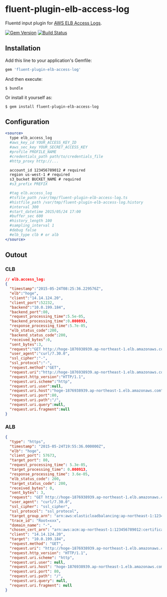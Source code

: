# fluent-plugin-elb-access-log

Fluentd input plugin for [AWS ELB Access Logs](http://docs.aws.amazon.com/ElasticLoadBalancing/latest/DeveloperGuide/access-log-collection.html).

[![Gem Version](https://badge.fury.io/rb/fluent-plugin-elb-access-log.svg)](http://badge.fury.io/rb/fluent-plugin-elb-access-log)
[![Build Status](https://travis-ci.org/winebarrel/fluent-plugin-elb-access-log.svg?branch=master)](https://travis-ci.org/winebarrel/fluent-plugin-elb-access-log)

## Installation

Add this line to your application's Gemfile:

```ruby
gem 'fluent-plugin-elb-access-log'
```

And then execute:

    $ bundle

Or install it yourself as:

    $ gem install fluent-plugin-elb-access-log

## Configuration

```apache
<source>
  type elb_access_log
  #aws_key_id YOUR_ACCESS_KEY_ID
  #aws_sec_key YOUR_SECRET_ACCESS_KEY
  #profile PROFILE_NAME
  #credentials_path path/to/credentials_file
  #http_proxy http://...

  account_id 123456789012 # required
  region us-west-1 # required
  s3_bucket BUCKET_NAME # required
  #s3_prefix PREFIX

  #tag elb.access_log
  #tsfile_path /var/tmp/fluent-plugin-elb-access-log.ts
  #histfile_path /var/tmp/fluent-plugin-elb-access-log.history
  #interval 300
  #start_datetime 2015/05/24 17:00
  #buffer_sec 600
  #history_length 100
  #sampling_interval 1
  #debug false
  #elb_type clb # or alb
</source>
```

## Outout

### CLB

```json
// elb.access_log:
{
  "timestamp":"2015-05-24T08:25:36.229576Z",
  "elb":"hoge",
  "client":"14.14.124.20",
  "client_port":52232,
  "backend":"10.0.199.184",
  "backend_port":80,
  "request_processing_time":5.5e-05,
  "backend_processing_time":0.000893,
  "response_processing_time":5.7e-05,
  "elb_status_code":200,
  "backend_status_code":200,
  "received_bytes":0,
  "sent_bytes":3,
  "request":"GET http://hoge-1876938939.ap-northeast-1.elb.amazonaws.com:80/ HTTP/1.1",
  "user_agent":"curl/7.30.0",
  "ssl_cipher":"-",
  "ssl_protocol":"-",
  "request.method":"GET",
  "request.uri":"http://hoge-1876938939.ap-northeast-1.elb.amazonaws.com:80/",
  "request.http_version":"HTTP/1.1",
  "request.uri.scheme":"http",
  "request.uri.user":null,
  "request.uri.host":"hoge-1876938939.ap-northeast-1.elb.amazonaws.com",
  "request.uri.port":80,
  "request.uri.path":"/",
  "request.uri.query":null,
  "request.uri.fragment":null
}
```

### ALB

```json
{
  "type": "https",
  "timestamp": "2015-05-24T19:55:36.000000Z",
  "elb": "hoge",
  "client_port": 57673,
  "target_port": 80,
  "request_processing_time": 5.3e-05,
  "target_processing_time": 0.000913,
  "response_processing_time": 3.6e-05,
  "elb_status_code": 200,
  "target_status_code": 200,
  "received_bytes": 0,
  "sent_bytes": 3,
  "request": "GET http://hoge-1876938939.ap-northeast-1.elb.amazonaws.com:80/ HTTP/1.1",
  "user_agent": "curl/7.30.0",
  "ssl_cipher": "ssl_cipher",
  "ssl_protocol": "ssl_protocol",
  "target_group_arn": "arn:aws:elasticloadbalancing:ap-northeast-1:123456789012:targetgroup/app/xxx",
  "trace_id": "Root=xxx",
  "domain_name": "-",
  "chosen_cert_arn": "arn:aws:acm:ap-northeast-1:123456789012:certificate/xxx",
  "client": "14.14.124.20",
  "target": "10.0.199.184",
  "request.method": "GET",
  "request.uri": "http://hoge-1876938939.ap-northeast-1.elb.amazonaws.com:80/",
  "request.http_version": "HTTP/1.1",
  "request.uri.scheme": "http",
  "request.uri.user": null,
  "request.uri.host": "hoge-1876938939.ap-northeast-1.elb.amazonaws.com",
  "request.uri.port": 80,
  "request.uri.path": "/",
  "request.uri.query": null,
  "request.uri.fragment": null
}
```

